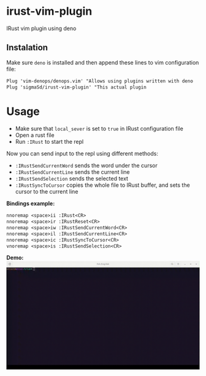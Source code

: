 # irust-vim-plugin
IRust vim plugin using deno

## Instalation
Make sure `deno` is installed and then append these lines to vim configuration file:

```vim
Plug 'vim-denops/denops.vim' "Allows using plugins written with deno
Plug 'sigmaSd/irust-vim-plugin' "This actual plugin
```

# Usage
- Make sure that `local_sever` is set to `true` in IRust configuration file
- Open a rust file
- Run `:IRust` to start the repl

Now you can send input to the repl using different methods:
- `:IRustSendCurrentWord` sends the word under the cursor
- `:IRustSendCurrentLine` sends the current line
- `:IRustSendSelection` sends the selected text
- `:IRustSyncToCursor` copies the whole file to IRust buffer, and sets the cursor to the current line

**Bindings example:**
```vim
nnoremap <space>ii :IRust<CR>
nnoremap <space>ir :IRustReset<CR>
nnoremap <space>iw :IRustSendCurrentWord<CR>
nnoremap <space>il :IRustSendCurrentLine<CR>
nnoremap <space>ic :IRustSyncToCursor<CR>
vnoremap <space>is :IRustSendSelection<CR>
```

**Demo:**
<img src="https://github.com/sigmaSd/sigmaSd.github.io/raw/master/content/irust_book/assets/vim_plugin.gif"/>
